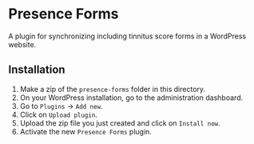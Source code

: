 # Presence Forms
A plugin for synchronizing including tinnitus score forms in a WordPress website.

## Installation

1. Make a zip of the `presence-forms` folder in this directory.
2. On your WordPress installation, go to the administration dashboard.
3. Go to `Plugins` -> `Add new`.
4. Click on `Upload plugin`.
5. Upload the zip file you just created and click on `Install now`.
6. Activate the new `Presence Forms` plugin.
